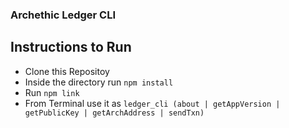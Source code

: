 ### Archethic Ledger CLI

## Instructions to Run

- Clone this Repositoy
- Inside the directory run `npm install`
- Run `npm link`
- From Terminal use it as `ledger_cli (about | getAppVersion | getPublicKey | getArchAddress | sendTxn)`